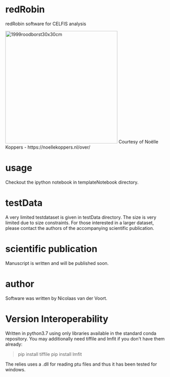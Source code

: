 # redRobin
redRobin software for CELFIS analysis

<img src="https://user-images.githubusercontent.com/49991393/215458420-9b7ec19c-d7a7-48c2-a329-deadff403a15.jpg" alt="1999roodborst30x30cm" width="350"/>   
Courtesy of Noëlle Koppers - https://noellekoppers.nl/over/

# usage
Checkout the ipython notebook in templateNotebook directory.

# testData
A very limited testdataset is given in testData directory. The size is very limited due to size constraints. For those interested in a larger dataset, please contact the authors of the accompanying scientific publication.

# scientific publication
Manuscript is written and will be published soon.

# author
Software was written by Nicolaas van der Voort.

# Version Interoperability
Written in python3.7 using only libraries available in the standard conda repository.
You may additionally need tiffile and lmfit if you don't have them already:
>pip install tiffile
>pip install lmfit

The relies uses a .dll for reading ptu files and thus it has been tested for windows.
